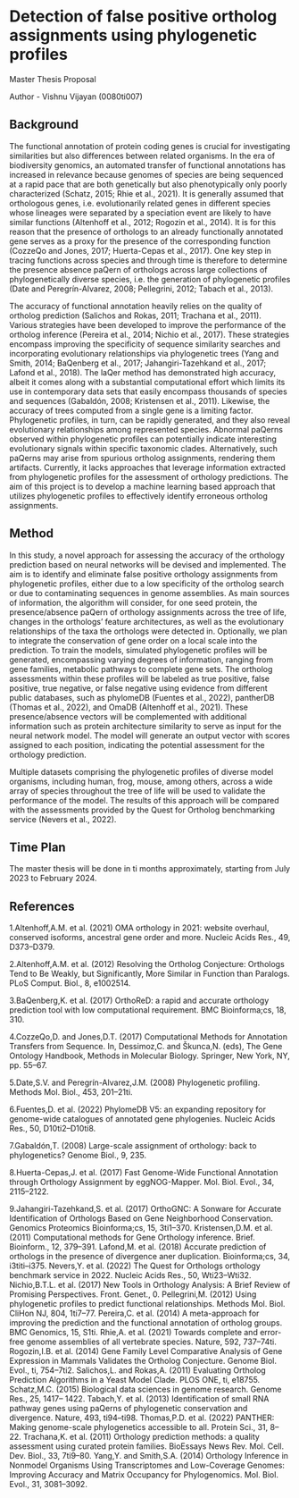 # Detection of false positive ortholog assignments using phylogenetic profiles

Master Thesis Proposal

Author - Vishnu Vijayan (0080ti007)


## Background
The functional annotation of protein coding genes is crucial for investigating similarities but
also differences between related organisms. In the era of biodiversity genomics, an automated
transfer of functional annotations has increased in relevance because genomes of species are
being sequenced at a rapid pace that are both genetically but also phenotypically only poorly
characterized (Schatz, 2015; Rhie et al., 2021). It is generally assumed that orthologous genes,
i.e. evolutionarily related genes in different species whose lineages were separated by a
speciation event are likely to have similar functions (Altenhoff et al., 2012; Rogozin et al.,
2014). It is for this reason that the presence of orthologs to an already functionally annotated
gene serves as a proxy for the presence of the corresponding function (CozzeQo and Jones,
2017; Huerta-Cepas et al., 2017). One key step in tracing functions across species and through
time is therefore to determine the presence absence paQern of orthologs across large
collections of phylogenetically diverse species, i.e. the generation of phylogenetic profiles
(Date and Peregrín-Alvarez, 2008; Pellegrini, 2012; Tabach et al., 2013).

The accuracy of functional annotation heavily relies on the quality of ortholog prediction
(Salichos and Rokas, 2011; Trachana et al., 2011). Various strategies have been developed to
improve the performance of the ortholog inference (Pereira et al., 2014; Nichio et al., 2017).
These strategies encompass improving the specificity of sequence similarity searches and
incorporating evolutionary relationships via phylogenetic trees (Yang and Smith, 2014;
BaQenberg et al., 2017; Jahangiri-Tazehkand et al., 2017; Lafond et al., 2018). The laQer
method has demonstrated high accuracy, albeit it comes along with a substantial
computational effort which limits its use in contemporary data sets that easily encompass
thousands of species and sequences (Gabaldón, 2008; Kristensen et al., 2011). Likewise, the
accuracy of trees computed from a single gene is a limiting factor. Phylogenetic profiles, in
turn, can be rapidly generated, and they also reveal evolutionary relationships among
represented species. Abnormal paQerns observed within phylogenetic profiles can potentially
indicate interesting evolutionary signals within specific taxonomic clades. Alternatively, such
paQerns may arise from spurious ortholog assignments, rendering them artifacts. Currently,
it lacks approaches that leverage information extracted from phylogenetic profiles for the
assessment of orthology predictions. The aim of this project is to develop a machine learning
based approach that utilizes phylogenetic profiles to effectively identify erroneous ortholog
assignments.

## Method

In this study, a novel approach for assessing the accuracy of the orthology prediction based
on neural networks will be devised and implemented. The aim is to identify and eliminate
false positive orthology assignments from phylogenetic profiles, either due to a low specificity
of the ortholog search or due to contaminating sequences in genome assemblies. As main sources of information, the algorithm will consider, for one seed protein, the
presence/absence paQern of orthology assignments across the tree of life, changes in the
orthologs’ feature architectures, as well as the evolutionary relationships of the taxa the
orthologs were detected in. Optionally, we plan to integrate the conservation of gene order
on a local scale into the prediction. To train the models, simulated phylogenetic profiles will
be generated, encompassing varying degrees of information, ranging from gene families,
metabolic pathways to complete gene sets. The ortholog assessments within these profiles
will be labeled as true positive, false positive, true negative, or false negative using evidence
from different public databases, such as phylomeDB (Fuentes et al., 2022), pantherDB
(Thomas et al., 2022), and OmaDB (Altenhoff et al., 2021). These presence/absence vectors
will be complemented with additional information such as protein architecture similarity to
serve as input for the neural network model. The model will generate an output vector with
scores assigned to each position, indicating the potential assessment for the orthology
prediction.

Multiple datasets comprising the phylogenetic profiles of diverse model organisms, including
human, frog, mouse, among others, across a wide array of species throughout the tree of life
will be used to validate the performance of the model. The results of this approach will be
compared with the assessments provided by the Quest for Ortholog benchmarking service
(Nevers et al., 2022).

## Time Plan
The master thesis will be done in ti months approximately, starting from July 2023 to
February 2024.

## References
1.Altenhoff,A.M. et al. (2021) OMA orthology in 2021: website overhaul, conserved isoforms,
ancestral gene order and more. Nucleic Acids Res., 49, D373–D379.

2.Altenhoff,A.M. et al. (2012) Resolving the Ortholog Conjecture: Orthologs Tend to Be
Weakly, but Significantly, More Similar in Function than Paralogs. PLoS Comput. Biol.,
8, e1002514.
    
3.BaQenberg,K. et al. (2017) OrthoReD: a rapid and accurate orthology prediction tool with
low computational requirement. BMC Bioinforma;cs, 18, 310.
    
4.CozzeQo,D. and Jones,D.T. (2017) Computational Methods for Annotation Transfers from
Sequence. In, Dessimoz,C. and Škunca,N. (eds), The Gene Ontology Handbook,
Methods in Molecular Biology. Springer, New York, NY, pp. 55–67.

5.Date,S.V. and Peregrín-Alvarez,J.M. (2008) Phylogenetic profiling. Methods Mol. Biol., 453,
201–21ti.

6.Fuentes,D. et al. (2022) PhylomeDB V5: an expanding repository for genome-wide
catalogues of annotated gene phylogenies. Nucleic Acids Res., 50, D10ti2–D10ti8.

7.Gabaldón,T. (2008) Large-scale assignment of orthology: back to phylogenetics? Genome
Biol., 9, 235.

8.Huerta-Cepas,J. et al. (2017) Fast Genome-Wide Functional Annotation through Orthology
Assignment by eggNOG-Mapper. Mol. Biol. Evol., 34, 2115–2122.

9.Jahangiri-Tazehkand,S. et al. (2017) OrthoGNC: A Sonware for Accurate Identification of
Orthologs Based on Gene Neighborhood Conservation. Genomics Proteomics
Bioinforma;cs, 15, 3ti1–370.
Kristensen,D.M. et al. (2011) Computational methods for Gene Orthology inference. Brief.
Bioinform., 12, 379–391.
Lafond,M. et al. (2018) Accurate prediction of orthologs in the presence of divergence aner
duplication. Bioinforma;cs, 34, i3titi–i375.
Nevers,Y. et al. (2022) The Quest for Orthologs orthology benchmark service in 2022. Nucleic
Acids Res., 50, Wti23–Wti32.
Nichio,B.T.L. et al. (2017) New Tools in Orthology Analysis: A Brief Review of Promising
Perspectives. Front. Genet., 0.
Pellegrini,M. (2012) Using phylogenetic profiles to predict functional relationships. Methods
Mol. Biol. CliHon NJ, 804, 1ti7–77.
Pereira,C. et al. (2014) A meta-approach for improving the prediction and the functional
annotation of ortholog groups. BMC Genomics, 15, S1ti.
Rhie,A. et al. (2021) Towards complete and error-free genome assemblies of all vertebrate
species. Nature, 592, 737–74ti.
Rogozin,I.B. et al. (2014) Gene Family Level Comparative Analysis of Gene Expression in
Mammals Validates the Ortholog Conjecture. Genome Biol. Evol., ti, 754–7ti2.
Salichos,L. and Rokas,A. (2011) Evaluating Ortholog Prediction Algorithms in a Yeast Model
Clade. PLOS ONE, ti, e18755.
Schatz,M.C. (2015) Biological data sciences in genome research. Genome Res., 25, 1417–
1422.
Tabach,Y. et al. (2013) Identification of small RNA pathway genes using paQerns of
phylogenetic conservation and divergence. Nature, 493, ti94–ti98.
Thomas,P.D. et al. (2022) PANTHER: Making genome-scale phylogenetics accessible to all.
Protein Sci., 31, 8–22.
Trachana,K. et al. (2011) Orthology prediction methods: a quality assessment using curated
protein families. BioEssays News Rev. Mol. Cell. Dev. Biol., 33, 7ti9–80.
Yang,Y. and Smith,S.A. (2014) Orthology Inference in Nonmodel Organisms Using
Transcriptomes and Low-Coverage Genomes: Improving Accuracy and Matrix
Occupancy for Phylogenomics. Mol. Biol. Evol., 31, 3081–3092.
